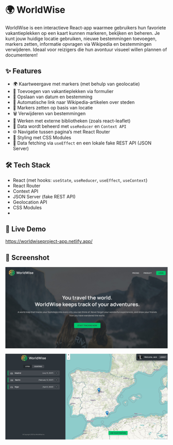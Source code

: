 # 🌍 WorldWise

WorldWise is een interactieve React-app waarmee gebruikers hun favoriete vakantieplekken op een kaart kunnen markeren, bekijken en beheren. Je kunt jouw huidige locatie gebruiken, nieuwe bestemmingen toevoegen, markers zetten, informatie opvragen via Wikipedia en bestemmingen verwijderen. Ideaal voor reizigers die hun avontuur visueel willen plannen of documenteren!


## ✨ Features

- 🌍 Kaartweergave met markers (met behulp van geolocatie)
- 📍 Toevoegen van vakantieplekken via formulier
- 📅 Opslaan van datum en bestemming
- 🔗 Automatische link naar Wikipedia-artikelen over steden
- 📌 Markers zetten op basis van locatie
- 🗑️ Verwijderen van bestemmingen
- 🧭 Werken met externe bibliotheken (zoals react-leaflet)
- 💾 Data wordt beheerd met `useReducer` en `Context API`
- 🌐 Navigatie tussen pagina’s met React Router
- 🎨 Styling met CSS Modules
- 🔄 Data fetching via `useEffect` en een lokale fake REST API (JSON Server)

## 🛠️ Tech Stack

- React (met hooks: `useState`, `useReducer`, `useEffect`, `useContext`)
- React Router
- Context API
- JSON Server (fake REST API)
- Geolocation API
- CSS Modules
- 
## 🚀 Live Demo
https://worldwiseproject-app.netlify.app/


## 📸 Screenshot
![Screenshot van de WorldWiseProject](https://github.com/AlinaAMG/React-practicing/blob/WorldWiseProjectApp/public/img/homepage.jpg)

![Screenshot van de WorldWiseProject](https://github.com/AlinaAMG/React-practicing/blob/WorldWiseProjectApp/public/img/cities.jpg)



